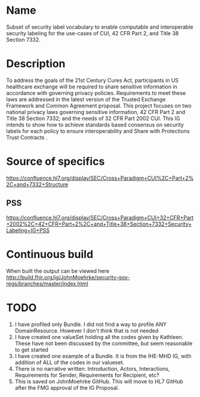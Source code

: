# Name
Subset of security label vocabulary to enable computable and interoperable security labeling for the use-cases of CUI, 42 CFR Part 2, and Title 38 Section 7332. 
# Description
To address the goals of the 21st Century Cures Act, participants in US healthcare exchange will be required to share sensitive information in accordance with governing privacy policies. Requirements to meet these laws are addressed in the latest version of the Trusted Exchange Framework and Common Agreement proposal. This project focuses on two national privacy laws governing sensitive information, 42 CFR Part 2 and Title 38 Section 7332; and the needs of 32 CFR Part 2002 CUI. This IG intends to show how to achieve standards based consensus on security labels for each policy to ensure interoperability and Share with Protections Trust Contracts .

# Source of specifics
https://confluence.hl7.org/display/SEC/Cross+Paradigm+CUI%2C+Part+2%2C+and+7332+Structure

## PSS
https://confluence.hl7.org/display/SEC/Cross+Paradigm+CUI+32+CFR+Part+2002%2C+42+CFR+Part+2%2C+and+Title+38+Section+7332+Security+Labeling+IG+PSS

# Continuous build 
When built the output can be viewed here http://build.fhir.org/ig/JohnMoehrke/security-gov-regs/branches/master/index.html 

# TODO
1. I have profiled only Bundle. I did not find a way to profile ANY DomainResource. However I don't think that is not needed
1. I have created one valueSet holding all the codes given by Kathleen. These have not been discussed by the committee, but seem reasonable to get started
1. I have created one example of a Bundle. It is from the IHE-MHD IG, with addition of ALL of the codes in our valueset. 
1. There is no narrative written: Introduction, Actors, Interactions, Requirements for Sender, Requirements for Recipient, etc?
1. This is saved on JohnMoehrke GitHub. This will move to HL7 GitHub after the FMG approval of the IG Proposal.
